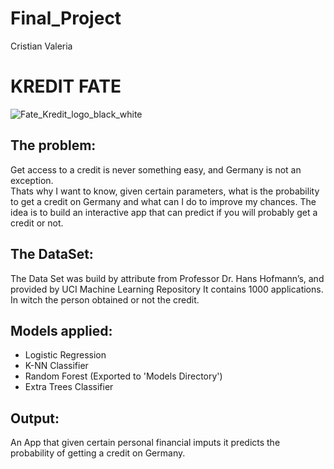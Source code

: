 # Final_Project
Cristian Valeria

# KREDIT FATE
![Fate_Kredit_logo_black_white](https://user-images.githubusercontent.com/121165145/224303255-39914648-5f57-4e6f-ad76-16d0bf5e3b29.png)


## The problem:

Get access to a credit is never something easy, and Germany is not an exception.  
Thats why I want to know, given certain parameters, what is the probability to get a credit on Germany and what can I do to improve my chances.
The idea is to build an interactive app that can predict if you will probably get a credit or not.

## The DataSet:

The Data Set was build by attribute from Professor Dr. Hans Hofmann’s, and provided by UCI Machine Learning Repository
It contains 1000 applications. In witch the person obtained or not the credit.

## Models applied:

- Logistic Regression 
- K-NN Classifier 
- Random Forest (Exported to 'Models Directory')
- Extra Trees Classifier

## Output:

An App that given certain personal financial imputs it predicts the probability of getting a credit on Germany. 
